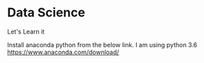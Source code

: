 # Data Science
Let's Learn it

Install anaconda python from the below link. I am using python 3.6 <br>
https://www.anaconda.com/download/
